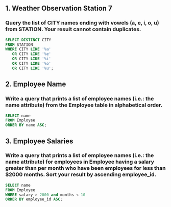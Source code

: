 ## 1. Weather Observation Station 7
### Query the list of CITY names ending with vowels (a, e, i, o, u) from STATION. Your result cannot contain duplicates.
```sql
SELECT DISTINCT CITY
FROM STATION
WHERE CITY LIKE '%a'
   OR CITY LIKE '%e'
   OR CITY LIKE '%i'
   OR CITY LIKE '%o'
   OR CITY LIKE '%u';
```
## 2. Employee Name
### Write a query that prints a list of employee names (i.e.: the name attribute) from the Employee table in alphabetical order.
```sql
SELECT name
FROM Employee
ORDER BY name ASC;
```
## 3. Employee Salaries
### Write a query that prints a list of employee names (i.e.: the name attribute) for employees in Employee having a salary greater than  per month who have been employees for less than $2000 months. Sort your result by ascending employee_id.
```sql
SELECT name
FROM Employee
WHERE salary > 2000 and months < 10
ORDER BY employee_id ASC;
```